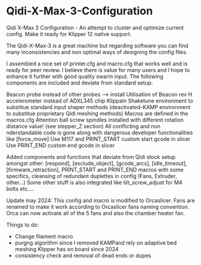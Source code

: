# Qidi-X-Max-3-Configuration
Qidi X-Max 3 Configuration - An attempt to cluster and optimize current config. Make it ready for Klipper 12 native support.



The  Qidi-X-Max-3 is a great machine but regarding software you can find many inconsistencies and non optimal ways of designing the config files.

I assembled a nice set of printer.cfg and macro.cfg that works well and is ready for peer review. I believe there is value for many users and I hope to enhance it further with good quality swarm input.
The following components are included and deviate from standard setup:

Beacon probe instead of other probes --> install
Utilisation of Beacon rev H accelerometer instead of ADXL345 chip
Klippain Shaketune environment to substitue standard input shaper methods
(deactivated-KAMP environment to substitue proprietary Qidi meshing methods)
Macros are defined in the macros.cfg
Attention ball screw spindles installed with different rotation distance value! (see stepper_Z section)
All conflicting and non nderstandable code is gone along with dangerous developer functionalities like [force_move]
Use M117 and PRINT_START custom start gcode in slicer
Use PRINT_END custom end gcode in slicer
 
Added components and functions that deviate from Qidi stock setup amongst other:
 [respond], [exclude_object], [gcode_arcs], [idle_timeout],[firmware_retraction],
 PRINT_START and PRINT_END macros with some specifics,
 cleansing of redundant duplettes in config (Fans, Extruder, other...)
Some other stuff is also integrated like tilt_screw_adjust for M4 bolts etc....


Update may 2024: 
This config and macro is modified to Orcaslicer. Fans are renamed to make it work according to Orcaslicer fans naming convention. Orca can now activate all of the 5 fans and also the chamber heater fan.

Things to do:
- Change filament macro
- purgng algorithm since I removed KAMPand rely on adaptive bed meshing Klipper has on board since 2024
- consistency check and removal of dead ends or dupes
